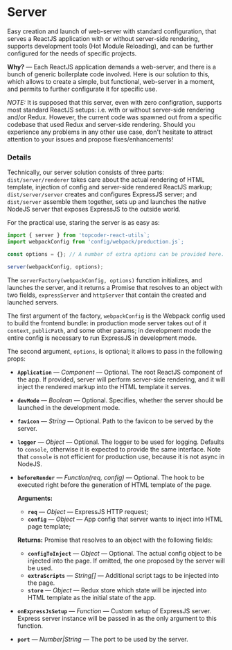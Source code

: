 # Server
Easy creation and launch of web-server with standard configuration, that serves
a ReactJS application with or without server-side rendering, supports
development tools (Hot Module Reloading), and can be further configured for
the needs of specific projects.

**Why?** &mdash; Each ReactJS application demands a web-server, and there is
a bunch of generic boilerplate code involved. Here is our solution to this,
which allows to create a simple, but functional, web-server in a moment, and
permits to further configurate it for specific use.

*NOTE:* It is supposed that this server, even with zero configration, supports
most standard ReactJS setups: i.e. with or without server-side rendering and/or
Redux. However, the current code was spawned out from a specific codebase that
used Redux and server-side rendering. Should you experience any problems in any
other use case, don't hesitate to attract attention to your issues and propose
fixes/enhancements!

### Details
Technically, our server solution consists of three parts: `dist/server/renderer`
takes care about the actual rendering of HTML template, injection of config and
server-side rendered ReactJS markup; `dist/server/server` creates and configures
ExpressJS server; and `dist/server` assemble them together, sets up and launches
the native NodeJS server that exposes ExpressJS to the outside world.

For the practical use, staring the server is as easy as:
```js
import { server } from 'topcoder-react-utils`;
import webpackConfig from 'config/webpack/production.js`;

const options = {}; // A number of extra options can be provided here.

server(webpackConfig, options);
```

The `serverFactory(webpackConfig, options)` function initializes, and launches
the server, and it returns a Promise that resolves to an object with two fields,
`expressServer` and `httpServer` that contain the created and launched servers.

The first argument of the factory, `webpackConfig` is the Webpack config used to
build the frontend bundle: in production mode server takes out of it `context`,
`publicPath`, and some other params; in development mode the entire config is
necessary to run ExpressJS in development mode.

The second argument, `options`, is optional; it allows to pass in the following
props:
- **`Application`** &mdash; *Component* &mdash; Optional. The root ReactJS
  component of the app. If provided, server will perform server-side rendering,
  and it will inject the rendered markup into the HTML template it serves.
- **`devMode`** &mdash; *Boolean* &mdash; Optional. Specifies, whether the
  server should be launched in the development mode.
- **`favicon`** &mdash; *String* &mdash; Optional. Path to the favicon to be
  served by the server.
- **`logger`** &mdash; *Object* &mdash; Optional. The logger to be used for
  logging. Defaults to `console`, otherwise it is expected to provide the same
  interface. Note that `console` is not efficient for production use, because
  it is not async in NodeJS.
- **`beforeRender`** &mdash; *Function(req, config)* &mdash; Optional. The hook to be
  executed right before the generation of HTML template of the page.

  **Arguments:**
  - **`req`** &mdash; *Object* &mdash; ExpressJS HTTP request;
  - **`config`** &mdash; *Object* &mdash; App config that server wants to inject
    into HTML page template;
  
  **Returns:** Promise that resolves to an object with the following fields:
  - **`configToInject`** &mdash; *Object* &mdash; Optional. The actual config
    object
    to be injected into the page. If omitted, the one proposed by the server
    will be used.
  - **`extraScripts`** &mdash; *String[]* &mdash; Additional script tags to be
    injected into the page.
  - **`store`** &mdash; *Object* &mdash; Redux store which state will be
    injected into HTML template as the initial state of the app.
- **`onExpressJsSetup`** &mdash; *Function* &mdash; Custom setup of ExpressJS
  server. Express server instance will be passed in as the only argument to this
  function.
- **`port`** &mdash; *Number|String* &mdash; The port to be used by the server.
